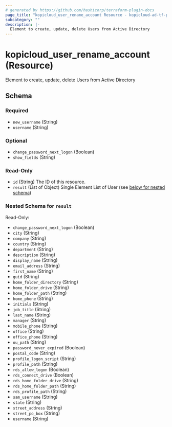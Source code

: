 ```yaml
---
# generated by https://github.com/hashicorp/terraform-plugin-docs
page_title: "kopicloud_user_rename_account Resource - kopicloud-ad-tf-provider"
subcategory: ""
description: |-
  Element to create, update, delete Users from Active Directory
---
```


# kopicloud_user_rename_account (Resource)

Element to create, update, delete Users from Active Directory



<!-- schema generated by tfplugindocs -->
## Schema

### Required

- `new_username` (String)
- `username` (String)

### Optional

- `change_password_next_logon` (Boolean)
- `show_fields` (String)

### Read-Only

- `id` (String) The ID of this resource.
- `result` (List of Object) Single Element List of User (see [below for nested schema](#nestedatt--result))

<a id="nestedatt--result"></a>
### Nested Schema for `result`

Read-Only:

- `change_password_next_logon` (Boolean)
- `city` (String)
- `company` (String)
- `country` (String)
- `department` (String)
- `description` (String)
- `display_name` (String)
- `email_address` (String)
- `first_name` (String)
- `guid` (String)
- `home_folder_directory` (String)
- `home_folder_drive` (String)
- `home_folder_path` (String)
- `home_phone` (String)
- `initials` (String)
- `job_title` (String)
- `last_name` (String)
- `manager` (String)
- `mobile_phone` (String)
- `office` (String)
- `office_phone` (String)
- `ou_path` (String)
- `password_never_expired` (Boolean)
- `postal_code` (String)
- `profile_logon_script` (String)
- `profile_path` (String)
- `rds_allow_logon` (Boolean)
- `rds_connect_drive` (Boolean)
- `rds_home_folder_drive` (String)
- `rds_home_folder_path` (String)
- `rds_profile_path` (String)
- `sam_username` (String)
- `state` (String)
- `street_address` (String)
- `street_po_box` (String)
- `username` (String)


